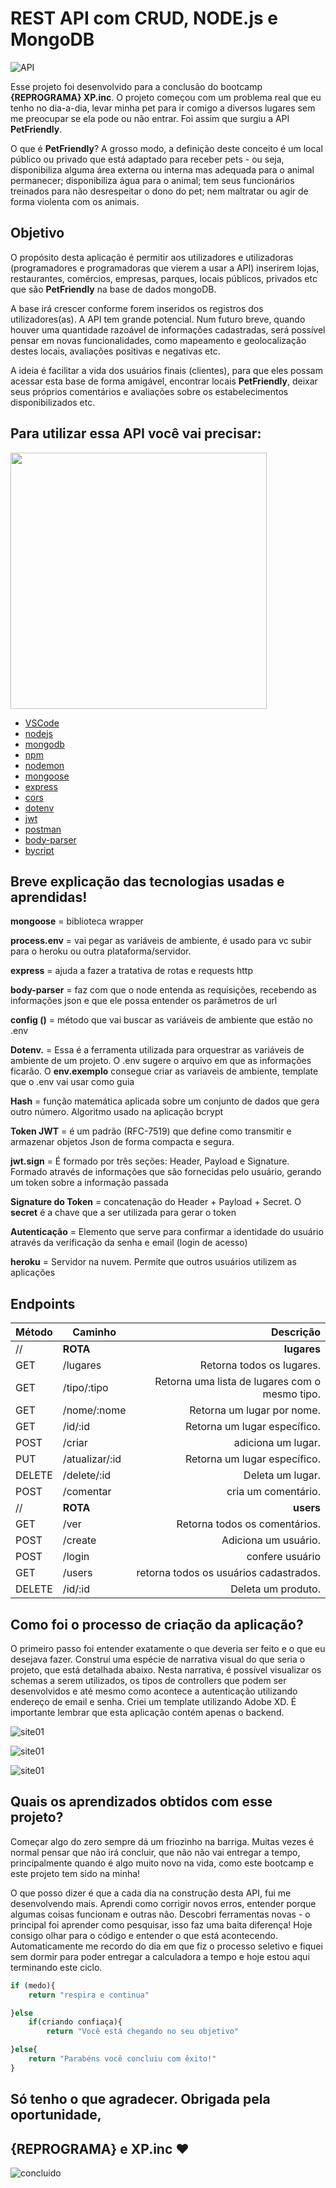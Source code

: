 # REST API com CRUD, NODE.js e MongoDB

![API](./img/API-PetFriendly.jpg)

Esse projeto foi desenvolvido para a conclusão do bootcamp **{REPROGRAMA} XP.inc**. O projeto começou com um problema real que eu tenho no dia-a-dia, levar minha pet para ir comigo a diversos lugares sem me preocupar se ela pode ou não entrar. Foi assim que surgiu a API **PetFriendly**.

O que é **PetFriendly**? A grosso modo, a definição deste conceito é um local público ou privado que está adaptado para receber pets - ou seja, disponibiliza alguma área externa ou interna mas adequada para o animal permanecer; disponibiliza água para o animal; tem seus funcionários treinados para não desrespeitar o dono do pet; nem maltratar ou agir de forma violenta com os animais.

## Objetivo ## 

O propósito desta aplicação é permitir aos utilizadores e utilizadoras (programadores e programadoras que vierem a usar a API) inserirem lojas, restaurantes,  comércios, empresas, parques, locais públicos, privados etc que são **PetFriendly** na base de dados mongoDB.

A base irá crescer conforme forem inseridos os registros dos utilizadores(as). A API tem grande potencial. Num futuro breve, quando houver uma  quantidade razoável de informações cadastradas, será possível pensar em  novas funcionalidades, como mapeamento e geolocalização destes locais, avaliações positivas e negativas etc. 

A ideia é facilitar a vida dos usuários finais (clientes), para que eles possam acessar esta base de forma amigável, encontrar locais **PetFriendly**, deixar seus próprios comentários e avaliações sobre os estabelecimentos disponibilizados etc.

## Para utilizar essa API você vai precisar:
<img src="./img/bibliotecas-ferramentas.jpg" width="410"/> 


 - [VSCode](https://code.visualstudio.com/)
 - [nodejs](https://nodejs.org/)
 - [mongodb](https://www.mongodb.com/)
 - [npm](https://www.npmjs.com/)
 - [nodemon](https://www.npmjs.com/package/nodemon)
 - [mongoose](https://www.npmjs.com/package/mongoose)
 - [express](https://www.npmjs.com/package/express)
 - [cors](https://www.npmjs.com/package/cors)
 - [dotenv](https://www.npmjs.com/package/dotenv)
 - [jwt](https://jwt.io/)
 - [postman](https://www.postman.com/)
 - [body-parser](https://www.npmjs.com/package/body-parser)
 - [bycript](https://www.npmjs.com/package/bcrypt)


## Breve explicação das tecnologias usadas e aprendidas! 

**mongoose** = biblioteca wrapper 

**process.env** = vai pegar as variáveis de ambiente, é usado para vc subir para o heroku ou outra plataforma/servidor. 

**express** = ajuda a fazer a tratativa de rotas e requests http

**body-parser** = faz com que o node entenda as requisições, recebendo as informações json e que ele possa entender os parâmetros de url

**config ()** = método que vai buscar as variáveis de ambiente que estão no .env 

**Dotenv.** = Essa é a ferramenta utilizada para orquestrar as variáveis de ambiente de um projeto. O .env sugere o arquivo em que as informações ficarão. O **env.exemplo** consegue criar as variaveis de ambiente, template que o .env vai usar como guia 

**Hash** = função matemática aplicada sobre um conjunto de dados que gera outro número. Algoritmo usado na aplicação bcrypt

**Token JWT** = é um padrão (RFC-7519) que define como transmitir e armazenar objetos Json de forma compacta e segura. 

**jwt.sign** = É formado por três seções: Header, Payload e Signature. Formado através de informações que são fornecidas pelo usuário, gerando um token sobre a informação passada

**Signature do Token** = concatenação do Header + Payload + Secret.
O **secret** é a chave que a ser utilizada para gerar o token

**Autenticação** = Elemento que serve para confirmar a identidade do usuário através da verificação da senha e email (login de acesso)

**heroku** = Servidor na nuvem. Permite que outros usuários utilizem as aplicações


## Endpoints

Método | Caminho | Descrição
------ | ------- | ---------:
// | **ROTA** |**lugares**|
GET | /lugares | Retorna todos os lugares.
GET | /tipo/:tipo | Retorna uma lista de lugares com o mesmo tipo.
GET | /nome/:nome | Retorna um lugar por nome.
GET | /id/:id | Retorna um lugar específico.
POST| /criar| adiciona um lugar.
PUT | /atualizar/:id | Retorna um lugar específico.
DELETE | /delete/:id | Deleta um lugar.
POST| /comentar| cria um comentário.
// | **ROTA** | **users**
GET | /ver | Retorna todos os comentários.
POST | /create | Adiciona um usuário.
POST | /login | confere usuário
GET | /users| retorna todos os usuários cadastrados.
DELETE | /id/:id | Deleta um produto.


## Como foi o processo de criação da aplicação?

O primeiro passo foi entender exatamente o que deveria ser feito e o que eu desejava fazer. Construí uma espécie de narrativa visual do que seria o projeto, que está detalhada abaixo. Nesta narrativa, é possível visualizar os schemas a serem utilizados, os tipos de controllers que podem ser desenvolvidos e até mesmo como acontece a autenticação utilizando endereço de email e senha. Criei um template utilizando Adobe XD. É importante lembrar que esta aplicação contém apenas o backend.

![site01](./img/site01.JPG)

![site01](./img/site02.JPG)

![site01](./img/site03.JPG)



## Quais os aprendizados obtidos com esse projeto? 

Começar algo do zero sempre dá um friozinho na barriga. Muitas vezes é normal pensar que não irá concluir, que não não vai entregar a tempo, principalmente quando é algo muito novo na vida, como este bootcamp e este projeto tem sido na minha! 

O que posso dizer é que a cada dia na construção desta API, fui me desenvolvendo mais. Aprendi como corrigir novos erros, entender porque algumas coisas funcionam e outras não. Descobri ferramentas novas - o principal foi aprender como pesquisar, isso faz uma baita diferença! Hoje consigo olhar para o código e entender o que está acontecendo. Automaticamente me recordo do dia em que fiz o processo seletivo e fiquei sem dormir para poder entregar a calculadora a tempo e hoje estou aqui terminando este ciclo. 

````javascript
if (medo){
    return "respira e continua"

}else 
    if(criando confiaça){
        return "Você está chegando no seu objetivo"

}else{
    return "Parabéns você concluiu com êxito!"
}
````

## Só tenho o que agradecer. Obrigada pela oportunidade,
## {REPROGRAMA} e XP.inc ♥


![concluido](./img/concluido.jpg)




